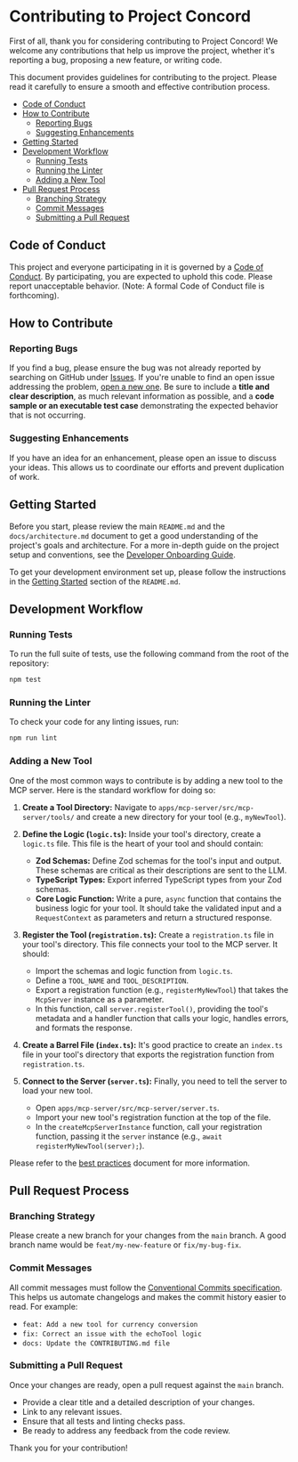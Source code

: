 # Contributing to Project Concord

First of all, thank you for considering contributing to Project Concord! We welcome any contributions that help us improve the project, whether it's reporting a bug, proposing a new feature, or writing code.

This document provides guidelines for contributing to the project. Please read it carefully to ensure a smooth and effective contribution process.

- [Code of Conduct](#code-of-conduct)
- [How to Contribute](#how-to-contribute)
  - [Reporting Bugs](#reporting-bugs)
  - [Suggesting Enhancements](#suggesting-enhancements)
- [Getting Started](#getting-started)
- [Development Workflow](#development-workflow)
  - [Running Tests](#running-tests)
  - [Running the Linter](#running-the-linter)
  - [Adding a New Tool](#adding-a-new-tool)
- [Pull Request Process](#pull-request-process)
  - [Branching Strategy](#branching-strategy)
  - [Commit Messages](#commit-messages)
  - [Submitting a Pull Request](#submitting-a-pull-request)

## Code of Conduct

This project and everyone participating in it is governed by a [Code of Conduct](CODE_OF_CONDUCT.md). By participating, you are expected to uphold this code. Please report unacceptable behavior. (Note: A formal Code of Conduct file is forthcoming).

## How to Contribute

### Reporting Bugs

If you find a bug, please ensure the bug was not already reported by searching on GitHub under [Issues](https://github.com/limcheekin/project-concord/issues). If you're unable to find an open issue addressing the problem, [open a new one](https://github.com/limcheekin/project-concord/issues/new). Be sure to include a **title and clear description**, as much relevant information as possible, and a **code sample or an executable test case** demonstrating the expected behavior that is not occurring.

### Suggesting Enhancements

If you have an idea for an enhancement, please open an issue to discuss your ideas. This allows us to coordinate our efforts and prevent duplication of work.

## Getting Started

Before you start, please review the main `README.md` and the `docs/architecture.md` document to get a good understanding of the project's goals and architecture. For a more in-depth guide on the project setup and conventions, see the [Developer Onboarding Guide](./docs/developer-onboarding-guide.md).

To get your development environment set up, please follow the instructions in the [Getting Started](./README.md#-getting-started) section of the `README.md`.

## Development Workflow

### Running Tests

To run the full suite of tests, use the following command from the root of the repository:

```sh
npm test
```

### Running the Linter

To check your code for any linting issues, run:

```sh
npm run lint
```

### Adding a New Tool

One of the most common ways to contribute is by adding a new tool to the MCP server. Here is the standard workflow for doing so:

1.  **Create a Tool Directory:**
    Navigate to `apps/mcp-server/src/mcp-server/tools/` and create a new directory for your tool (e.g., `myNewTool`).

2.  **Define the Logic (`logic.ts`):**
    Inside your tool's directory, create a `logic.ts` file. This file is the heart of your tool and should contain:
    - **Zod Schemas:** Define Zod schemas for the tool's input and output. These schemas are critical as their descriptions are sent to the LLM.
    - **TypeScript Types:** Export inferred TypeScript types from your Zod schemas.
    - **Core Logic Function:** Write a pure, `async` function that contains the business logic for your tool. It should take the validated input and a `RequestContext` as parameters and return a structured response.

3.  **Register the Tool (`registration.ts`):**
    Create a `registration.ts` file in your tool's directory. This file connects your tool to the MCP server. It should:
    - Import the schemas and logic function from `logic.ts`.
    - Define a `TOOL_NAME` and `TOOL_DESCRIPTION`.
    - Export a registration function (e.g., `registerMyNewTool`) that takes the `McpServer` instance as a parameter.
    - In this function, call `server.registerTool()`, providing the tool's metadata and a handler function that calls your logic, handles errors, and formats the response.

4.  **Create a Barrel File (`index.ts`):**
    It's good practice to create an `index.ts` file in your tool's directory that exports the registration function from `registration.ts`.

5.  **Connect to the Server (`server.ts`):**
    Finally, you need to tell the server to load your new tool.
    - Open `apps/mcp-server/src/mcp-server/server.ts`.
    - Import your new tool's registration function at the top of the file.
    - In the `createMcpServerInstance` function, call your registration function, passing it the `server` instance (e.g., `await registerMyNewTool(server);`).

Please refer to the [best practices](https://github.com/cyanheads/mcp-ts-template/blob/main/docs/best-practices.md) document for more information.

## Pull Request Process

### Branching Strategy

Please create a new branch for your changes from the `main` branch. A good branch name would be `feat/my-new-feature` or `fix/my-bug-fix`.

### Commit Messages

All commit messages must follow the [Conventional Commits specification](https://www.conventionalcommits.org/en/v1.0.0/). This helps us automate changelogs and makes the commit history easier to read. For example:
- `feat: Add a new tool for currency conversion`
- `fix: Correct an issue with the echoTool logic`
- `docs: Update the CONTRIBUTING.md file`

### Submitting a Pull Request

Once your changes are ready, open a pull request against the `main` branch.
- Provide a clear title and a detailed description of your changes.
- Link to any relevant issues.
- Ensure that all tests and linting checks pass.
- Be ready to address any feedback from the code review.

Thank you for your contribution!
